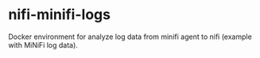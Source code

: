 # nifi-minifi-logs

Docker environment for analyze log data from minifi agent to nifi (example with MiNiFi log data).
